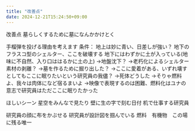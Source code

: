 ```yaml
---
title: "改善点"
date: 2024-12-21T15:24:50+09:00
---
```

改善点
墓らしくするために墓になんかかけとく

手榴弾を投げる理由を考えます
条件：
地上は妙に青い、日差しが強い？
地下のフラスコ型のシェルター、ここを破壊する
地下にはわずかに土が入っている(地味に不自然、入り口ははるかに土の上)
→地盤沈下？
→老朽化によるシェルター素材の剥離？
→墓を作るために掘り出した？
→ここに愛着がある、いずれ壊すとしてもここに眠りたいという研究員の我儘？
→死体どうした
→そりゃ燃料よ、我々は肉体になど宿るまいよ
→映像で表現するのは困難、燃料化はユナの意志で研究員はただここに眠りたかった

ほしいシーン
星空をみんなで見たり
壁に生の字で刻む日付
机で仕事する研究員



研究員の顔に布をかぶせる
研究員が設計図を掴んでいる
燃料　有機物　この場に残る唯一
